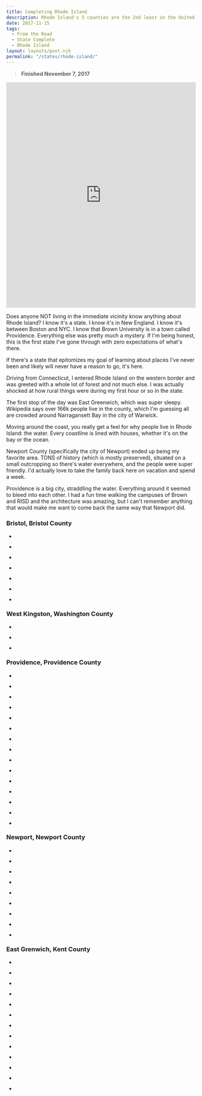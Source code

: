```yaml
---
title: Completing Rhode Island
description: Rhode Island's 5 counties are the 2nd least in the United States, but cover quite a diversity from pine forest to colonial port town to major metro area. I'll definitely be coming back at some point.
date: 2017-11-15
tags:
  - From the Road
  - State Complete
  - Rhode Island
layout: layouts/post.njk
permalink: "/states/rhode-island/"
---	
```


<blockquote class="pull-quote">
	<p><strong>Finished November 7, 2017</strong></p>
</blockquote>

<iframe src="https://www.google.com/maps/embed?pb=!1m16!1m12!1m3!1d631181.027570265!2d-71.44629605424994!3d41.570699862219776!2m3!1f0!2f0!3f0!3m2!1i1024!2i768!4f13.1!2m1!1srhode%20island%20counties!5e0!3m2!1sen!2sus!4v1631896360364!5m2!1sen!2sus" width="100%" height="600" style="border:0;" allowfullscreen="" loading="lazy"></iframe>



<p>Does anyone NOT living in the immediate vicinity know anything about Rhode Island? I know it's a state. I know it's in New England. I know it's between Boston and NYC. I know that Brown University is in a town called Providence. Everything else was pretty much a mystery. If I'm being honest, this is the first state I've gone through with zero expectations of what's there.</p>

<p>If there's a state that epitomizes my goal of learning about places I've never been and likely will never have a reason to go, it's here.</p>

<p>Driving from Connecticut, I entered Rhode Island on the western border and was greeted with a whole lot of forest and not much else. I was actually shocked at how rural things were during my first hour or so in the state.</p>

<p>The first stop of the day was East Greenwich, which was super sleepy. Wikipedia says over 166k people live in the county, which I'm guessing all are crowded around Narragansett Bay in the city of Warwick.</p>

<p>Moving around the coast, you really get a feel for why people live in Rhode Island: the water. Every coastline is lined with houses, whether it's on the bay or the ocean.</p>

<p>Newport County (specifically the city of Newport) ended up being my favorite area. TONS of history (which is mostly preserved), situated on a small outcropping so there's water everywhere, and the people were super friendly. I'd actually love to take the family back here on vacation and spend a week.</p>

<p>Providence is a big city, straddling the water. Everything around it seemed to bleed into each other. I had a fun time walking the campuses of Brown and RISD and the architecture was amazing, but I can't remember anything that would make me want to come back the same way that Newport did.</p>




<section class="single-county">
	<h3>Bristol, Bristol County</h3>

<ul class="blocks-gallery-grid">
	<li class="blocks-gallery-item">
		<figure>
			<a href="/img/thoughts/ri3.1.jpeg" class="glightbox" data-gallery="bristol">
				<img loading="lazy" src="/img/thoughts/ri3.1.jpeg" alt="">
			</a>
		</figure>
	</li>
	<li class="blocks-gallery-item">
		<figure>
			<a href="/img/thoughts/ri3.3.jpeg" class="glightbox" data-gallery="bristol">
				<img loading="lazy" src="/img/thoughts/ri3.3.jpeg" alt="" >
			</a>
		</figure>
	</li>
	<li class="blocks-gallery-item">
		<figure>
			<a href="/img/thoughts/ri3.4.jpeg" class="glightbox" data-gallery="bristol">
				<img loading="lazy" src="/img/thoughts/ri3.4.jpeg" alt="" >
			</a>
		</figure>
	</li>
	<li class="blocks-gallery-item">
		<figure>
			<a href="/img/thoughts/ri3.5.jpeg" class="glightbox" data-gallery="bristol">
				<img loading="lazy" src="/img/thoughts/ri3.5.jpeg" alt=""  >
			</a>
		</figure>
	</li>
	<li class="blocks-gallery-item">
		<figure>
			<a href="/img/thoughts/ri3.6.jpeg" class="glightbox" data-gallery="bristol">
				<img loading="lazy" src="/img/thoughts/ri3.6.jpeg" alt="" >
			</a>
		</figure>
	</li>
	<li class="blocks-gallery-item">
		<figure>
			<a href="/img/thoughts/ri3.7.jpeg" class="glightbox" data-gallery="bristol">
				<img loading="lazy" src="/img/thoughts/ri3.7.jpeg" alt="">
			</a>
		</figure>
	</li>
	<li class="blocks-gallery-item">
		<figure>
			<a href="/img/thoughts/ri3.8.jpeg" class="glightbox" data-gallery="bristol">
				<img loading="lazy" src="/img/thoughts/ri3.8.jpeg" alt="" >
			</a>
		</figure>
	</li>
</ul>
</section>

<section class="single-county">
	<h3>West Kingston, Washington County</h3>

<ul class="blocks-gallery-grid">
	<li class="blocks-gallery-item">
		<figure>
			<a href="/img/thoughts/ri1.jpeg" class="glightbox" data-gallery="washington">
				<img loading="lazy" src="/img/thoughts/ri1.jpeg" alt="" >
			</a>
		</figure>
	</li>
	<li class="blocks-gallery-item">
		<figure>
			<a href="/img/thoughts/ri2.jpeg" class="glightbox" data-gallery="washington">
				<img loading="lazy" src="/img/thoughts/ri2.jpeg" alt="">
			</a>
		</figure>
	</li>
	<li class="blocks-gallery-item" class="glightbox" data-gallery="washington">
		<figure>
			<a href="/img/thoughts/ri3.jpeg" class="glightbox" data-gallery="washington">
				<img loading="lazy" src="/img/thoughts/ri3.jpeg" alt="" >
			</a>
		</figure>
	</li>
</ul>
</section>


<section class="single-county">
	<h3>Providence, Providence County</h3>

<ul class="blocks-gallery-grid">
	<li class="blocks-gallery-item">
		<figure>
			<a href="/img/thoughts/ri2.1.jpeg" class="glightbox" data-gallery="providence">
				<img loading="lazy" src="/img/thoughts/ri2.1.jpeg" alt="" >
			</a>
		</figure>
	</li>
	<li class="blocks-gallery-item">
		<figure>
			<a href="/img/thoughts/ri2.2.jpeg" class="glightbox" data-gallery="providence">
				<img loading="lazy" src="/img/thoughts/ri2.2.jpeg" alt="" >
			</a>
		</figure>
	</li>
	<li class="blocks-gallery-item">
		<figure>
			<a href="/img/thoughts/ri2.3.jpeg" class="glightbox" data-gallery="providence">
				<img loading="lazy" src="/img/thoughts/ri2.3.jpeg" alt="" >
			</a>
		</figure>
	</li>
	<li class="blocks-gallery-item">
		<figure>
			<a href="/img/thoughts/ri2.4.jpeg" class="glightbox" data-gallery="providence">
				<img loading="lazy" src="/img/thoughts/ri2.4.jpeg" alt="" >
			</a>
		</figure>
	</li>
	<li class="blocks-gallery-item">
		<figure>
			<a href="/img/thoughts/ri2.5.jpeg" class="glightbox" data-gallery="providence">
				<img loading="lazy" src="/img/thoughts/ri2.5.jpeg" alt="" >
			</a>
		</figure>
	</li>
	<li class="blocks-gallery-item">
		<figure>
			<a href="/img/thoughts/ri2.6.jpeg" class="glightbox" data-gallery="providence">
				<img loading="lazy" src="/img/thoughts/ri2.6.jpeg" alt="" >
			</a>
		</figure>
	</li>
	<li class="blocks-gallery-item">
		<figure>
			<a href="/img/thoughts/ri2.7.jpeg" class="glightbox" data-gallery="providence">
				<img loading="lazy" src="/img/thoughts/ri2.7.jpeg" alt="" >
			</a>
		</figure>
	</li>
	<li class="blocks-gallery-item">
		<figure>
			<a href="/img/thoughts/ri2.8.jpeg" class="glightbox" data-gallery="providence">
				<img loading="lazy" src="/img/thoughts/ri2.8.jpeg" alt="" >
			</a>
		</figure>
	</li>
	<li class="blocks-gallery-item">
		<figure>
			<a href="/img/thoughts/ri2.9.jpeg" class="glightbox" data-gallery="providence">
				<img loading="lazy" src="/img/thoughts/ri2.9.jpeg" alt="" >
			</a>
		</figure>
	</li>
	<li class="blocks-gallery-item">
		<figure>
			<a href="/img/thoughts/ri2.10.jpeg" class="glightbox" data-gallery="providence">
				<img loading="lazy" src="/img/thoughts/ri2.10.jpeg" alt="" >
			</a>
		</figure>
	</li>
	<li class="blocks-gallery-item">
		<figure>
			<a href="/img/thoughts/ri2.11.jpeg" class="glightbox" data-gallery="providence">
				<img loading="lazy" src="/img/thoughts/ri2.11.jpeg" alt="" >
			</a>
		</figure>
	</li>
	<li class="blocks-gallery-item">
		<figure>
			<a href="/img/thoughts/ri2.12.jpeg" class="glightbox" data-gallery="providence">
				<img loading="lazy" src="/img/thoughts/ri2.12.jpeg" alt="" >
			</a>
		</figure>
	</li>
	<li class="blocks-gallery-item">
		<figure>
			<a href="/img/thoughts/ri2.13.jpeg" class="glightbox" data-gallery="providence">
				<img loading="lazy" src="/img/thoughts/ri2.13.jpeg" alt="" >
			</a>
		</figure>
	</li><li class="blocks-gallery-item">
		<figure>
			<a href="/img/thoughts/ri2.14.jpeg" class="glightbox" data-gallery="providence">
				<img loading="lazy" src="/img/thoughts/ri2.14.jpeg" alt="" >
			</a>
		</figure>
	</li>
	<li class="blocks-gallery-item">
		<figure>
			<a href="/img/thoughts/ri2.15.jpeg" class="glightbox" data-gallery="providence">
				<img loading="lazy" src="/img/thoughts/ri2.15.jpeg" alt="" >
			</a>
		</figure>
	</li>
</ul>
</section>

<section class="single-county">
	<h3>Newport, Newport County</h3>

<ul class="blocks-gallery-grid">
	<li class="blocks-gallery-item">
		<figure>
			<a href="/img/thoughts/ri4.1.jpeg" class="glightbox" data-gallery="newport">
				<img loading="lazy" src="/img/thoughts/ri4.1.jpeg" alt="" >
			</a>
		</figure>
	</li>
	<li class="blocks-gallery-item">
		<figure>
			<a href="/img/thoughts/ri4.2.jpeg" class="glightbox" data-gallery="newport">
				<img loading="lazy" src="/img/thoughts/ri4.2.jpeg" alt="" >
			</a>
		</figure>
	</li>
	<li class="blocks-gallery-item">
		<figure>
			<a href="/img/thoughts/ri4.3.jpeg" class="glightbox" data-gallery="newport">
				<img loading="lazy" src="/img/thoughts/ri4.3.jpeg" alt="" >
			</a>
		</figure>
	</li>
	<li class="blocks-gallery-item">
		<figure>
			<a href="/img/thoughts/ri4.4.jpeg" class="glightbox" data-gallery="newport">
				<img loading="lazy" src="/img/thoughts/ri4.4.jpeg" alt="" >
			</a>
		</figure>
	</li>
	<li class="blocks-gallery-item">
		<figure>
			<a href="/img/thoughts/ri4.5.jpeg" class="glightbox" data-gallery="newport">
				<img loading="lazy" src="/img/thoughts/ri4.5.jpeg" alt="" >
			</a>
		</figure>
	</li>
	<li class="blocks-gallery-item">
		<figure>
			<a href="/img/thoughts/ri4.6.jpeg" class="glightbox" data-gallery="newport">
				<img loading="lazy" src="/img/thoughts/ri4.6.jpeg" alt="" >
			</a>
		</figure>
	</li>
	<li class="blocks-gallery-item">
		<figure>
			<a href="/img/thoughts/ri4.7.jpeg" class="glightbox" data-gallery="newport">
				<img loading="lazy" src="/img/thoughts/ri4.7.jpeg" alt="" >
			</a>
		</figure>
	</li>
	<li class="blocks-gallery-item">
		<figure>
			<a href="/img/thoughts/ri4.8.jpeg" class="glightbox" data-gallery="newport">
				<img loading="lazy" src="/img/thoughts/ri4.8.jpeg" alt="" >
			</a>
		</figure>
	</li>
	<li class="blocks-gallery-item">
		<figure>
			<a href="/img/thoughts/ri4.9.jpeg" class="glightbox" data-gallery="newport">
				<img loading="lazy" src="/img/thoughts/ri4.9.jpeg" alt="" >
			</a>
		</figure>
	</li>
</ul>

</section>


<section class="single-county">
	<h3>East Grenwich, Kent County</h3>

<ul class="blocks-gallery-grid">
	<li class="blocks-gallery-item">
		<figure>
			<a href="/img/thoughts/ri5.1.jpeg" class="glightbox" data-gallery="kent">
				<img loading="lazy" src="/img/thoughts/ri5.1.jpeg" alt="" >
			</a>
		</figure>
	</li>
	<li class="blocks-gallery-item">
		<figure>
			<a href="/img/thoughts/ri5.2.jpeg" class="glightbox" data-gallery="kent">
				<img loading="lazy" src="/img/thoughts/ri5.2.jpeg" alt="" >
			</a>
		</figure>
	</li>
	<li class="blocks-gallery-item">
		<figure>
			<a href="/img/thoughts/ri5.3.jpeg" class="glightbox" data-gallery="kent">
				<img loading="lazy" src="/img/thoughts/ri5.3.jpeg" alt="" >
			</a>
		</figure>
	</li>
	<li class="blocks-gallery-item">
		<figure>
			<a href="/img/thoughts/ri5.4.jpeg" class="glightbox" data-gallery="kent">
				<img loading="lazy" src="/img/thoughts/ri5.4.jpeg" alt="" >
			</a>
		</figure>
	</li>
	<li class="blocks-gallery-item">
		<figure>
			<a href="/img/thoughts/ri5.5.jpeg" class="glightbox" data-gallery="kent">
				<img loading="lazy" src="/img/thoughts/ri5.5.jpeg" alt="" >
			</a>
		</figure>
	</li>
	<li class="blocks-gallery-item">
		<figure>
			<a href="/img/thoughts/ri5.6.jpeg" class="glightbox" data-gallery="kent">
				<img loading="lazy" src="/img/thoughts/ri5.6.jpeg" alt="" >
			</a>
		</figure>
	</li>
	<li class="blocks-gallery-item">
		<figure>
			<a href="/img/thoughts/ri5.7.jpeg" class="glightbox" data-gallery="kent">
				<img loading="lazy" src="/img/thoughts/ri5.7.jpeg" alt="" >
			</a>
		</figure>
	</li>
	<li class="blocks-gallery-item">
		<figure>
			<a href="/img/thoughts/ri5.8.jpeg" class="glightbox" data-gallery="kent">
				<img loading="lazy" src="/img/thoughts/ri5.8.jpeg" alt="" >
			</a>
		</figure>
	</li>
	<li class="blocks-gallery-item">
		<figure>
			<a href="/img/thoughts/ri5.9.jpeg" class="glightbox" data-gallery="kent">
				<img loading="lazy" src="/img/thoughts/ri5.9.jpeg" alt="" >
			</a>
		</figure>
	</li>
	<li class="blocks-gallery-item">
		<figure>
			<a href="/img/thoughts/ri5.10.jpeg" class="glightbox" data-gallery="kent">
				<img loading="lazy" src="/img/thoughts/ri5.10.jpeg" alt="" >
			</a>
		</figure>
	</li>
	<li class="blocks-gallery-item">
		<figure>
			<a href="/img/thoughts/ri5.11.jpeg" class="glightbox" data-gallery="kent">
				<img loading="lazy" src="/img/thoughts/ri5.11.jpeg" alt="" >
			</a>
		</figure>
	</li>
	<li class="blocks-gallery-item">
		<figure>
			<a href="/img/thoughts/ri5.12.jpeg" class="glightbox" data-gallery="kent">
				<img loading="lazy" src="/img/thoughts/ri5.12.jpeg" alt="" >
			</a>
		</figure>
	</li>
	<li class="blocks-gallery-item">
		<figure>
			<a href="/img/thoughts/ri5.13.jpeg" class="glightbox" data-gallery="kent">
				<img loading="lazy" src="/img/thoughts/ri5.13.jpeg" alt="" >
			</a>
		</figure>

</ul>
</section>